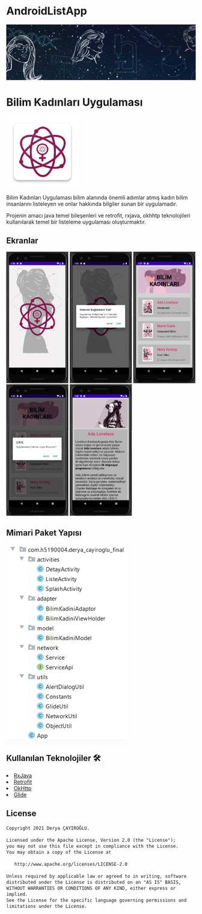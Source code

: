 # AndroidListApp
<p align="center">
<img src="https://github.com/deryacayiroglu/AndroidListApp/blob/master/images/banner.jpg"/>
</p>

# Bilim Kadınları Uygulaması

![appicon](https://github.com/deryacayiroglu/AndroidListApp/blob/master/images/logo.png)

Bilim Kadınları Uygulaması bilim alanında önemli adımlar atmış kadın bilim insanlarını listeleyen ve onlar hakkında bilgiler sunan bir uygulamadır.

Projenin amacı java temel bileşenleri ve retrofit, rxjava, okhhtp teknolojileri kullanılarak temel bir listeleme uygulaması oluşturmaktır.

<h2 id="Ekranlar">Ekranlar</h2>
<p>
  <img height= "350"  src="https://github.com/deryacayiroglu/AndroidListApp/blob/master/Screens/SplashEkrani.PNG" />
  <img height= "350"  src="https://github.com/deryacayiroglu/AndroidListApp/blob/master/Screens/InternetYokDialog.PNG" />
  <img height= "350"  src="https://github.com/deryacayiroglu/AndroidListApp/blob/master/Screens/ListeEkrani.PNG" />
  <img height= "350"  src="https://github.com/deryacayiroglu/AndroidListApp/blob/master/Screens/CikisDialog.PNG" />
  <img height= "350"  src="https://github.com/deryacayiroglu/AndroidListApp/blob/master/Screens/DetayEkrani.PNG" />

</p>

## Mimari Paket Yapısı

![Architecture](https://github.com/deryacayiroglu/AndroidListApp/blob/master/images/MimariPaketYapisi.PNG)

## Kullanılan Teknolojiler 🛠
<li><a href="https://github.com/ReactiveX/RxJava">RxJava</a></li>
<li><a href="https://square.github.io/retrofit/">Retrofit</a></li>
<li><a href="https://github.com/square/okhttp">OkHttp</a></li>
<li><a href="https://github.com/bumptech/glide">Glide</a></li>

License
--------


    Copyright 2021 Derya ÇAYIROĞLU.

    Licensed under the Apache License, Version 2.0 (the "License");
    you may not use this file except in compliance with the License.
    You may obtain a copy of the License at

       http://www.apache.org/licenses/LICENSE-2.0

    Unless required by applicable law or agreed to in writing, software
    distributed under the License is distributed on an "AS IS" BASIS,
    WITHOUT WARRANTIES OR CONDITIONS OF ANY KIND, either express or implied.
    See the License for the specific language governing permissions and
    limitations under the License.

